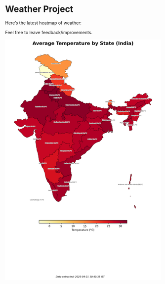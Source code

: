 # Weather Project

Here’s the latest heatmap of weather:

Feel free to leave feedback/improvements.

![India Heatmap](docs/assets/india_heatmap.png?v=CF88CD)

